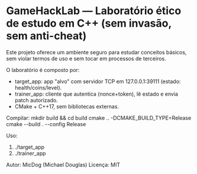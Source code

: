 # GameHackLab — Laboratório ético de estudo em C++ (sem invasão, sem anti-cheat)

Este projeto oferece um ambiente seguro para estudar conceitos básicos, sem violar termos de uso e sem tocar em processos de terceiros.

O laboratório é composto por:
- target_app: app "alvo" com servidor TCP em 127.0.0.1:39111 (estado: health/coins/level).
- trainer_app: cliente que autentica (nonce+token), lê estado e envia patch autorizado.
- CMake + C++17, sem bibliotecas externas.

Compilar:
  mkdir build && cd build
  cmake .. -DCMAKE_BUILD_TYPE=Release
  cmake --build . --config Release

Uso:
  1) ./target_app
  2) ./trainer_app

Autor: MicDog (Michael Douglas)
Licença: MIT
